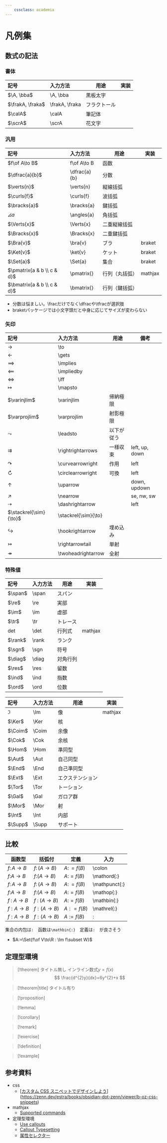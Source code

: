 ```yaml
---
	cssclass: academia
---
```


# 凡例集

## 数式の記法

### 書体

| 記号             | 入力方法       | 用途         | 実装 | 
|:---------------- |:-------------- | ------------ | ---- |
| $\A, \bba$         | \A, \bba         | 黒板太字     |      |
| $\frakA, \fraka$ | \frakA, \fraka | フラクトール |      |
| $\calA$          | \calA          | 筆記体       |      |
| $\scrA$          | \scrA          | 花文字       |      |

### 汎用

| 記号                       | 入力方法     | 用途           | 実装    |
|:-------------------------- |:------------ | -------------- | ------- |
| $f\of A\to B$              | f\of A\to B  | 函数           |         |
| $\dfrac{a}{b}$             | \dfrac{a}{b} | 分数           |         |
| $\verts{n}$                | \verts{n}    | 縦線括弧       |         |
| $\curls{f}$                | \curls{f}    | 波括弧         |         |
| $\bracks{a}$               | \bracks{a}   | 鍵括弧         |         |
| $\angles{a}$               | \angles{a}   | 角括弧         |         |
| $\Verts{x}$                | \Verts{x}    | 二重縦線括弧   |         |
| $\Bracks{x}$               | \Bracks{x}   | 二重鍵括弧     |         |
| $\Bra{v}$                  | \bra{v}      | ブラ           | braket  |
| $\Ket{v}$                  | \ket{v}      | ケット         | braket  |
| $\Set{a}$                  | \Set{a}      | 集合           | braket  |
| $\pmatrix{a & b \\ c & d}$ | \pmatrix{}   | 行列（丸括弧） | mathjax |
| $\bmatrix{a & b \\ c & d}$ | \bmatrix{}   | 行列（鍵括弧） |         |

- 分数は悩ましい。\fracだけでなく\dfracや\tfracが選択肢
- braketパッケージでは小文字頭だと中身に応じてサイズが変わらない

### 矢印

| 記号                   | 入力方法             | 用途       | 備考           |
|:---------------------- |:-------------------- | ---------- | -------------- |
| $\to$                  | \to                  |            |                |
| $\gets$                | \gets                |            |                |
| $\implies$             | \implies             |            |                |
| $\impliedby$           | \impliedby           |            |                |
| $\iff$                 | \iff                 |            |                |
| $\mapsto$              | \mapsto              |            |                |
| $\varinjlim$           | \varinjlim           | 帰納極限   |                |
| $\varprojlim$          | \varprojlim          | 射影極限   |                |
| $\leadsto$             | \leadsto             | 以下が従う |                |
| $\rightrightarrows$    | \rightrightarrows    | 一様収束   | left, up, down |
| $\curvearrowright$     | \curvearrowright     | 作用       | left           |
| $\circlearrowright$    | \circlearrowright    | 可換       | left           |
| $\uparrow$             | \uparrow             |            | down, updown   |
| $\nearrow$             | \nearrow             |            | se, nw, sw     |
| $\dashrightarrow$      | \dashrightarrow      |            | left           |
| $\stackrel{\sim}{\to}$ | \stackrel{\sim}{\to} |            |                |
| $\hookrightarrow$      | \hookrightarrow      | 埋め込み   |                |
| $\rightarrowtail$      | \rightarrowtail      | 単射       |                |
| $\twoheadrightarrow$   | \twoheadrightarrow   | 全射           |                |


### 特殊値

| 記号    | 入力方法 | 用途     | 実装    | 
|:------- |:-------- | -------- | ------- |
| $\span$ | \span    | スパン   |         |
| $\re$   | \re      | 実部     |         |
| $\im$   | \im      | 虚部     |         |
| $\tr$   | \tr      | トレース |         |
| $\det$  | \det     | 行列式   | mathjax |
| $\rank$ | \rank    | ランク   |         |
| $\sgn$  | \sgn     | 符号     |         |
| $\diag$ | \diag    | 対角行列 |         |
| $\res$  | \res     | 留数     |         |
| $\ind$  | \ind     | 指数     |         |
| $\ord$  | \ord     | 位数     |         |

| 記号    | 入力方法 | 用途             | 実装    |
|:------- |:-------- | ---------------- | ------- |
| $\Im$   | \Im      | 像               | mathjax |
| $\Ker$  | \Ker     | 核               |         |
| $\Coim$ | \Coim    | 余像             |         |
| $\Cok$  | \Cok     | 余核             |         |
| $\Hom$  | \Hom     | 準同型           |         |
| $\Aut$  | \Aut     | 自己同型         |         |
| $\End$  | \End     | 自己準同型       |         |
| $\Ext$  | \Ext     | エクステンション |         |
| $\Tor$  | \Tor     | トーション       |         |
| $\Gal$  | \Gal     | ガロア群         |         |
| $\Mor$  | \Mor     | 射               |         |
| $\Int$  | \Int     | 内部             |         |
| $\Supp$ | \Supp    | サポート         |         |


## 比較

| 函数型                 | 括弧付                   | 定義                  | 入力          |
| ---------------------- | ------------------------ | --------------------- | ------------- |
| $f\colon A\to B$       | $f\colon (A\to B)$       | $A\colon=f(B)$        | \colon        |
| $f\mathord{:}A\to B$   | $f\mathord{:}(A\to B)$   | $A\mathord{:}=f(B)$   | \mathord{:}   |
| $f\mathpunct{:}A\to B$ | $f\mathpunct{:}(A\to B)$ | $A\mathpunct{:}=f(B)$ | \mathpunct{:} |
| $f\mathop{:}A\to B$    | $f\mathop{:}(A\to B)$    | $A\mathop{:}=f(B)$    | \mathop{:}    |
| $f\mathbin{:}A\to B$   | $f\mathbin{:}(A\to B)$   | $A\mathbin{:}=f(B)$   | \mathbin{:}   |
| $f\mathrel{:}A\to B$   | $f\mathrel{:}(A\to B)$   | $A\mathrel{:}=f(B)$   | \mathrel{:}   |
| $f:A\to B$             | $f:(A\to B)$             | $A:=f(B)$             | :             |

集合の内包は`:`　函数は`\mathbin{:}`　定義は`:`　が良さそう
- $A:=\Set{f\of V\to\R : \Im f\subset W}$


## 定理型環境

>[!theorem] タイトル無し
>インライン数式$y=f(x)$
>$$ \frac{d^{2}y}{dx}=6y^{2}+x $$

> [!theorem|title] タイトル有り

>[!proposition]

>[!lemma]

>[!corollary]

>[!remark]

>[!exercise]

>[!definition]

>[!example]

## 参考資料

- css
	- [[カスタム CSS スニペットでデザインしよう](https://zenn.dev/estra/books/obsidian-dot-zenn/viewer/b-oz-css-snippets)](https://zenn.dev/estra/books/obsidian-dot-zenn/viewer/b-oz-css-snippets)
- mathjax
	- [Supported commands](https://docs.mathjax.org/en/latest/input/tex/macros/index.html)
- 定理型環境
	- [Use callouts](https://help.obsidian.md/How+to/Use+callouts)
	- [Callout Typesetting](https://github.com/sailKiteV/Obsidian-Snippets-and-Demos/tree/master/CalloutTypesetting)
	- [属性セレクター](https://developer.mozilla.org/ja/docs/Web/CSS/Attribute_selectors)